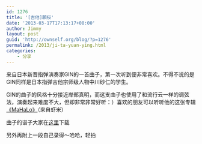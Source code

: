 ```yaml
---
id: 1276
title: '[吉他]願桜'
date: '2013-03-17T17:13:17+08:00'
author: Jimmy
layout: post
guid: 'http://ownself.org/blog/?p=1276'
permalink: /2013/ji-ta-yuan-ying.html
categories:
    - 分享
---
```


来自日本新晋指弹演奏家GIN的一首曲子，第一次听到便非常喜欢。不得不说的是GIN同样是日本指弹吉他宗师级人物中川砂仁的学生。

GIN的曲子的风格十分接近岸部真明，而这支曲子也使用了和流行云一样的调弦法，演奏起来难度不大，但却非常非常好听：）喜欢的朋友可以听听他的这张专辑[《MaHaLo》](http://www.xiami.com/album/541793 "《MaHaLo》")（来自虾米）

曲子的谱子大家在[这里](https://skydrive.live.com/redir?resid=507861A5FFB49BEA!881 "愿樱")下载

另外再附上一段自己录得～哈哈，轻拍